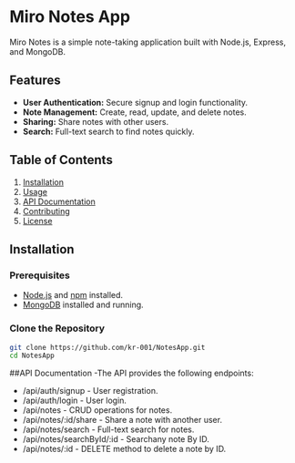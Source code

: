 # Miro Notes App

Miro Notes is a simple note-taking application built with Node.js, Express, and MongoDB.

## Features

- **User Authentication:** Secure signup and login functionality.
- **Note Management:** Create, read, update, and delete notes.
- **Sharing:** Share notes with other users.
- **Search:** Full-text search to find notes quickly.

## Table of Contents

1. [Installation](#installation)
2. [Usage](#usage)
3. [API Documentation](#api-documentation)
4. [Contributing](#contributing)
5. [License](#license)

## Installation

### Prerequisites

- [Node.js](https://nodejs.org/) and [npm](https://www.npmjs.com/) installed.
- [MongoDB](https://www.mongodb.com/) installed and running.

### Clone the Repository

```bash
git clone https://github.com/kr-001/NotesApp.git
cd NotesApp
```
##API Documentation
-The API provides the following endpoints:

- /api/auth/signup - User registration.
- /api/auth/login - User login.
- /api/notes - CRUD operations for notes.
- /api/notes/:id/share - Share a note with another user.
- /api/notes/search - Full-text search for notes.
- /api/notes/searchById/:id - Searchany note By ID.
- /api/notes/:id - DELETE method to delete a note by ID.
